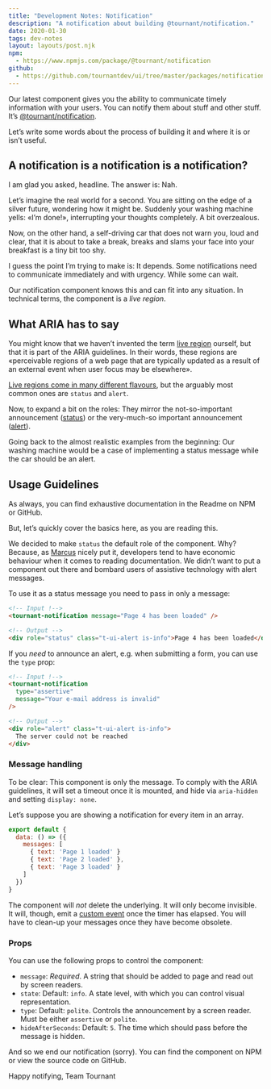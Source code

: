```yaml
---
title: "Development Notes: Notification"
description: "A notification about building @tournant/notification."
date: 2020-01-30
tags: dev-notes
layout: layouts/post.njk
npm:
  - https://www.npmjs.com/package/@tournant/notification
github:
  - https://github.com/tournantdev/ui/tree/master/packages/notification
---
```


Our latest component gives you the ability to communicate timely information with your users. You can notify them about stuff and other stuff. It’s [@tournant/notification](https://www.npmjs.com/package/@tournant/notification).

Let’s write some words about the process of building it and where it is or isn’t useful.

## A notification is a notification is a notification?

I am glad you asked, headline. The answer is: Nah.

Let’s imagine the real world for a second. You are sitting on the edge of a silver future, wondering how it might be. Suddenly your washing machine yells: «I’m done!», interrupting your thoughts completely. A bit overzealous.

Now, on the other hand, a self-driving car that does not warn you, loud and clear, that it is about to take a break, breaks and slams your face into your breakfast is a tiny bit too shy.

I guess the point I’m trying to make is: It depends. Some notifications need to communicate immediately and with urgency. While some can wait.

Our notification component knows this and can fit into any situation. In technical terms, the component is a _live region_.

## What ARIA has to say

You might know that we haven’t invented the term [live region](https://www.w3.org/TR/wai-aria-1.1/#dfn-live-region) ourself, but that it is part of the ARIA guidelines. In their words, these regions are «perceivable regions of a web page that are typically updated as a result of an external event when user focus may be elsewhere».

[Live regions come in many different flavours](https://developer.mozilla.org/en-US/docs/Web/Accessibility/ARIA/ARIA_Live_Regions#Preferring_specialized_live_region_roles), but the arguably most common ones are `status` and `alert`.

Now, to expand a bit on the roles: They mirror the not-so-important announcement ([status](https://www.w3.org/TR/wai-aria-1.1/#status)) or the very-much-so important announcement ([alert](https://www.w3.org/TR/wai-aria-1.1/#alert)).

Going back to the almost realistic examples from the beginning: Our washing machine would be a case of implementing a status message while the car should be an alert.

## Usage Guidelines

As always, you can find exhaustive documentation in the Readme on NPM or GitHub.

But, let’s quickly cover the basics here, as you are reading this.

We decided to make `status` the default role of the component. Why? Because, as [Marcus](https://marcus.io/) nicely put it, developers tend to have economic behaviour when it comes to reading documentation. We didn’t want to put a component out there and bombard users of assistive technology with alert messages.

To use it as a status message you need to pass in only a message:

```html
<!-- Input !-->
<tournant-notification message="Page 4 has been loaded" />

<!-- Output -->
<div role="status" class="t-ui-alert is-info">Page 4 has been loaded</div>
```

If you _need_ to announce an alert, e.g. when submitting a form, you can use the `type` prop:

```html
<!-- Input !-->
<tournant-notification
  type="assertive"
  message="Your e-mail address is invalid"
/>

<!-- Output -->
<div role="alert" class="t-ui-alert is-info">
  The server could not be reached
</div>
```

### Message handling

To be clear: This component is only the message. To comply with the ARIA guidelines, it will set a timeout once it is mounted, and hide via `aria-hidden` and setting `display: none`.

Let’s suppose you are showing a notification for every item in an array.

```js
export default {
  data: () => ({
    messages: [
      { text: 'Page 1 loaded' }
      { text: 'Page 2 loaded' },
      { text: 'Page 3 loaded' }
    ]
  })
}
```

The component will _not_ delete the underlying. It will only become invisible. It will, though, emit a [custom event](https://vuejs.org/v2/guide/components-custom-events.html) once the timer has elapsed. You will have to clean-up your messages once they have become obsolete.

### Props

You can use the following props to control the component:

- `message`: _Required_. A string that should be added to page and read out by screen readers.
- `state`: Default: `info`. A state level, with which you can control visual representation.
- `type`: Default: `polite`. Controls the announcement by a screen reader. Must be either `assertive` or `polite`.
- `hideAfterSeconds`: Default: `5`. The time which should pass before the message is hidden.

And so we end our notification (sorry). You can find the component on NPM or view the source code on GitHub.

Happy notifying,
Team Tournant
